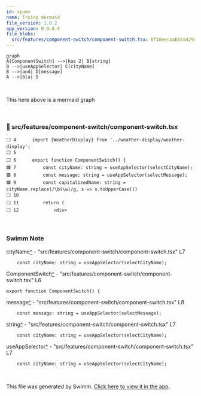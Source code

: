 ```yaml
---
id: xpumv
name: Trying mermaid
file_version: 1.0.2
app_version: 0.9.8-4
file_blobs:
  src/features/component-switch/component-switch.tsx: 0f18eecaab55a4298d4a72846fcd0307a2f1ccdb
---
```


<!--MERMAID {width:100}-->
```mermaid
graph
A[ComponentSwitch] -->|has 2| B[string]
B -->|useAppSelector| C[cityName]
B -->|and| D[message]
A -->|bla| D
```
<!--MCONTENT {content: graph
A\[`ComponentSwitch`[<sup id="1Lv3q4">↓</sup>](#f-1Lv3q4)\] \-\-\>|has 2| B\[`string`[<sup id="ZNqm3D">↓</sup>](#f-ZNqm3D)\]
B \-\-\>|`useAppSelector`[<sup id="19aWr0">↓</sup>](#f-19aWr0)| C\[`cityName`[<sup id="Z1ktulH">↓</sup>](#f-Z1ktulH)\]
B \-\-\>|and| D\[`message`[<sup id="RYM8r">↓</sup>](#f-RYM8r)\]
A \-\-\>|bla| D} --->

<br/>

This here above is a mermaid graph




<br/>



<!-- NOTE-swimm-snippet: the lines below link your snippet to Swimm -->
### 📄 src/features/component-switch/component-switch.tsx
```tsx
⬜ 4      import {WeatherDisplay} from '../weather-display/weather-display';
⬜ 5      
⬜ 6      export function ComponentSwitch() {
🟩 7          const cityName: string = useAppSelector(selectCityName);
🟩 8          const message: string = useAppSelector(selectMessage);
🟩 9          const capitalizedName: string = cityName.replace(/\b(\w)/g, s => s.toUpperCase())
⬜ 10     
⬜ 11         return (
⬜ 12             <div>
```

<br/>

<!-- THIS IS AN AUTOGENERATED SECTION. DO NOT EDIT THIS SECTION DIRECTLY -->
### Swimm Note

<span id="f-Z1ktulH">cityName</span>[^](#Z1ktulH) - "src/features/component-switch/component-switch.tsx" L7
```tsx
    const cityName: string = useAppSelector(selectCityName);
```

<span id="f-1Lv3q4">ComponentSwitch</span>[^](#1Lv3q4) - "src/features/component-switch/component-switch.tsx" L6
```tsx
export function ComponentSwitch() {
```

<span id="f-RYM8r">message</span>[^](#RYM8r) - "src/features/component-switch/component-switch.tsx" L8
```tsx
    const message: string = useAppSelector(selectMessage);
```

<span id="f-ZNqm3D">string</span>[^](#ZNqm3D) - "src/features/component-switch/component-switch.tsx" L7
```tsx
    const cityName: string = useAppSelector(selectCityName);
```

<span id="f-19aWr0">useAppSelector</span>[^](#19aWr0) - "src/features/component-switch/component-switch.tsx" L7
```tsx
    const cityName: string = useAppSelector(selectCityName);
```

<br/>

This file was generated by Swimm. [Click here to view it in the app](https://swimm-web-app.web.app/repos/Z2l0aHViJTNBJTNBc3Rva2Utd2VhdGhlciUzQSUzQUFkZGllQ29oZW4=/docs/xpumv).